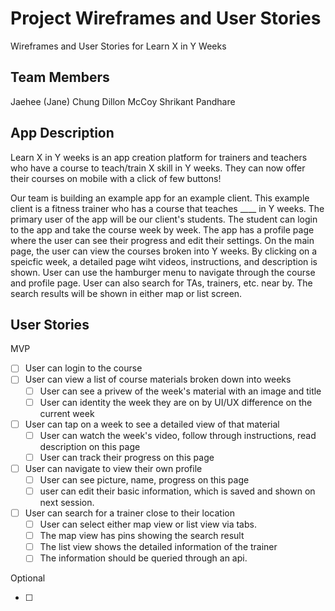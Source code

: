 # Project Wireframes and User Stories 
Wireframes and User Stories for Learn X in Y Weeks

## Team Members 
Jaehee (Jane) Chung
Dillon McCoy 
Shrikant Pandhare 

## App Description 
Learn X in Y weeks is an app creation platform for trainers and teachers who have a course to teach/train X skill in Y weeks.
They can now offer their courses on mobile with a click of few buttons! 

Our team is building an example app for an example client. This example client is a fitness trainer who has a course that teaches ____ in Y weeks. The primary user of the app will be our client's students. The student can login to the app and take the course week by week. The app has a profile page where the user can see their progress and edit their settings. On the main page, the user can view the courses broken into Y weeks. By clicking on a speicfic week, a detailed page wiht videos, instructions, and description is shown. User can use the hamburger menu to navigate through the course and profile page. User can also search for TAs, trainers, etc. near by. The search results will be shown in either map or list screen. 

## User Stories 
MVP

* [ ] User can login to the course 
* [ ] User can view a list of course materials broken down into weeks
  * [ ] User can see a privew of the week's material with an image and title 
  * [ ] User can identity the week they are on by UI/UX difference on the current week 
* [ ] User can tap on a week to see a detailed view of that material 
  * [ ] User can watch the week's video, follow through instructions, read description on this page 
  * [ ] User can track their progress on this page 
* [ ] User can navigate to view their own profile
  * [ ] User can see picture, name, progress on this page
  * [ ] user can edit their basic information, which is saved and shown on next session. 
* [ ] User can search for a trainer close to their location 
  * [ ] User can select either map view or list view via tabs. 
  * [ ] The map view has pins showing the search result 
  * [ ] The list view shows the detailed information of the trainer
  * [ ] The information should be queried through an api. 

Optional 

* [ ] 
